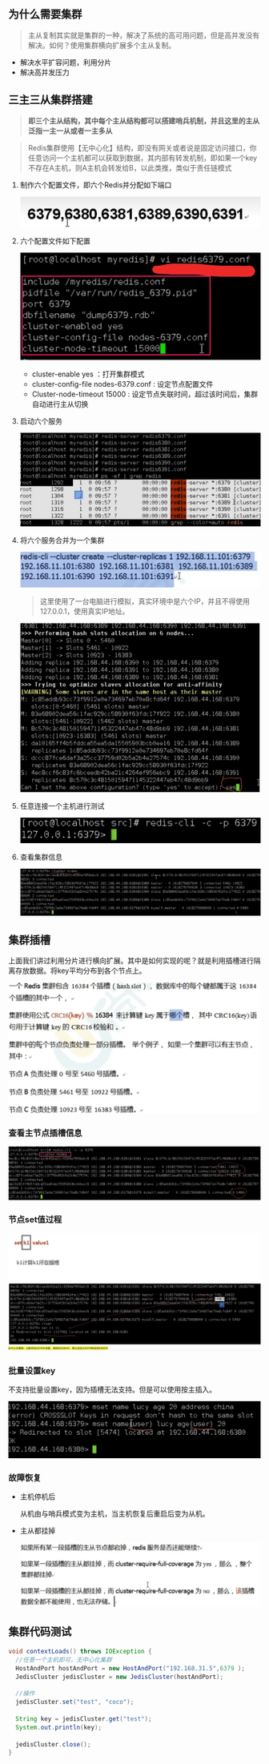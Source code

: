 ## 为什么需要集群

> 主从复制其实就是集群的一种，解决了系统的高可用问题，但是高并发没有解决。如何？使用集群横向扩展多个主从复制。



* 解决水平扩容问题，利用分片
* 解决高并发压力



## 三主三从集群搭建

> **即三个主从结构，其中每个主从结构都可以搭建哨兵机制，并且这里的主从泛指一主一从或者一主多从**

> Redis集群使用【无中心化】结构，即没有网关或者说是固定访问接口，你任意访问一个主机都可以获取到数据，其内部有转发机制，即如果一个key不存在A主机，则A主机会转发给B，以此类推，类似于责任链模式

1. 制作六个配置文件，即六个Redis并分配如下端口

	![image-20210905211308088](第十一节-Redis集群.assets/image-20210905211308088.png)

2. 六个配置文件如下配置

	![image-20210905211339638](第十一节-Redis集群.assets/image-20210905211339638.png)

	* cluster-enable yes ：打开集群模式
	* cluster-config-file nodes-6379.conf  : 设定节点配置文件
	* Cluster-node-timeout 15000  :  设定节点失联时间，超过该时间后，集群自动进行主从切换

3. 启动六个服务

	![image-20210905211942615](第十一节-Redis集群.assets/image-20210905211942615.png)



4. 将六个服务合并为一个集群

	![image-20210905212102408](第十一节-Redis集群.assets/image-20210905212102408.png)

	> 这里使用了一台电脑进行模拟，真实环境中是六个IP，并且不得使用127.0.0.1，使用真实IP地址。

	![image-20210905212222245](第十一节-Redis集群.assets/image-20210905212222245.png)

5. 任意连接一个主机进行测试

	![image-20210905212445752](第十一节-Redis集群.assets/image-20210905212445752.png)

6. 查看集群信息

	![image-20210905212507891](第十一节-Redis集群.assets/image-20210905212507891.png)



## 集群插槽

上面我们讲过利用分片进行横向扩展。其中是如何实现的呢？就是利用插槽进行隔离存放数据。将key平均分布到各个节点上。



![image-20210905212959399](第十一节-Redis集群.assets/image-20210905212959399.png)



### 查看主节点插槽信息

![image-20210905213040134](第十一节-Redis集群.assets/image-20210905213040134.png)



### 节点set值过程

![image-20210905213136559](第十一节-Redis集群.assets/image-20210905213136559.png)



### 批量设置key

不支持批量设置key，因为插槽无法支持。但是可以使用按主插入。

![image-20210905213255174](第十一节-Redis集群.assets/image-20210905213255174.png)



### 故障恢复

* 主机停机后

	从机由与哨兵模式变为主机，当主机恢复后重启后变为从机。

* 主从都挂掉

	![image-20210905213438056](第十一节-Redis集群.assets/image-20210905213438056.png)





## 集群代码测试

```java
void contextLoads() throws IOException {
  //任意一个主机即可，无中心化集群
  HostAndPort hostAndPort = new HostAndPort("192.168.31.5",6379 );
  JedisCluster jedisCluster = new JedisCluster(hostAndPort);

  //操作
  jedisCluster.set("test", "coco");

  String key = jedisCluster.get("test");
  System.out.println(key);

  jedisCluster.close();
}
```

